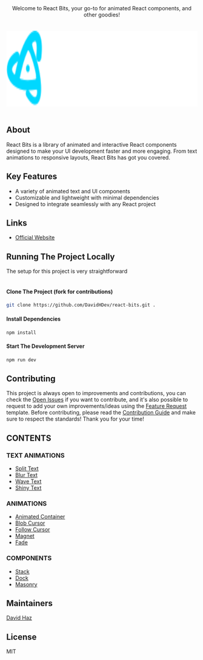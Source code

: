 <div align="center">
Welcome to React Bits, your go-to for animated React components, and other goodies!
</div>

<div align="center">
	<br>
	<br>
	<img src="./src/assets/logos/reactbits-logo.svg" alt="react-bits logo" height="200">
	<br>
	<br>
</div>

## About

React Bits is a library of animated and interactive React components designed to make your UI development faster and more engaging. From text animations to responsive layouts, React Bits has got you covered.

## Key Features
- A variety of animated text and UI components
- Customizable and lightweight with minimal dependencies
- Designed to integrate seamlessly with any React project

## Links

- [Official Website](https://reactbits.dev/)

## Running The Project Locally

The setup for this project is very straightforward <br>
<br>

#### Clone The Project (fork for contributions)

```sh
git clone https://github.com/DavidHDev/react-bits.git .
```

#### Install Dependencies

```sh
npm install
```

#### Start The Development Server

```sh
npm run dev
```

## Contributing

This project is always open to improvements and contributions, you can check the [Open Issues](https://github.com/DavidHDev/react-bits/issues) if you want to contribute, and it's also possible to request to add your own improvements/ideas using the [Feature Request](https://github.com/DavidHDev/react-bits/issues/new/choose) template. Before contributing, please read the [Contribution Guide](https://github.com/DavidHDev/react-bits/blob/main/CONTRIBUTING.MD) and make sure to respect the standards! Thank you for your time!

## CONTENTS

### TEXT ANIMATIONS

- [Split Text](https://www.reactbits.dev/text-animations/split-text)
- [Blur Text](https://www.reactbits.dev/text-animations/blur-text)
- [Wave Text](https://www.reactbits.dev/text-animations/wave-text)
- [Shiny Text](https://www.reactbits.dev/text-animations/shiny-text)

### ANIMATIONS

- [Animated Container](https://www.reactbits.dev/animations/animated-container)
- [Blob Cursor](https://www.reactbits.dev/animations/blob-cursor)
- [Follow Cursor](https://www.reactbits.dev/animations/follow-cursor)
- [Magnet](https://www.reactbits.dev/animations/magnet)
- [Fade](https://www.reactbits.dev/animations/fade)

### COMPONENTS

- [Stack](https://www.reactbits.dev/components/stack)
- [Dock](https://www.reactbits.dev/components/dock)
- [Masonry](https://www.reactbits.dev/components/masonry)

## Maintainers

[David Haz](https://github.com/DavidHDev)

## License

MIT
